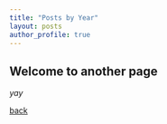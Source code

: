 ```yaml
---
title: "Posts by Year"
layout: posts
author_profile: true
---
```


## Welcome to another page

_yay_

[back](./)

